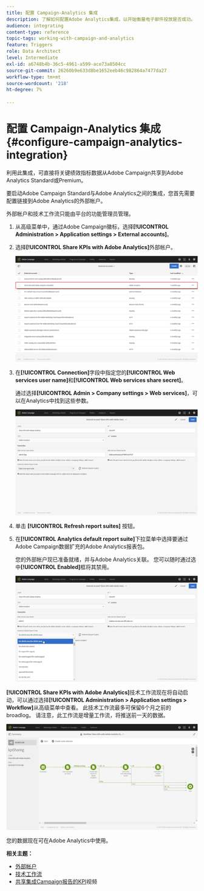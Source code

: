 ```yaml
---
title: 配置 Campaign-Analytics 集成
description: 了解如何配置Adobe Analytics集成，以开始衡量电子邮件投放是否成功。
audience: integrating
content-type: reference
topic-tags: working-with-campaign-and-analytics
feature: Triggers
role: Data Architect
level: Intermediate
exl-id: a6748b4b-36c5-4961-a599-ace73a8504cc
source-git-commit: 26260b9e633d8be1652eeb46c982864a7477da27
workflow-type: tm+mt
source-wordcount: '218'
ht-degree: 7%

---
```


# 配置 Campaign-Analytics 集成{#configure-campaign-analytics-integration}

利用此集成，可直接将关键绩效指标数据从Adobe Campaign共享到Adobe Analytics Standard或Premium。

要启动Adobe Campaign Standard与Adobe Analytics之间的集成，您首先需要配置链接到Adobe Analytics的外部帐户。

外部帐户和技术工作流只能由平台的功能管理员管理。

1. 从高级菜单中，通过Adobe Campaign徽标，选择&#x200B;**[!UICONTROL Administration > Application settings > External accounts]**。
1. 选择&#x200B;**[!UICONTROL Share KPIs with Adobe Analytics]**&#x200B;外部帐户。

   ![](assets/analytics_2.png)

1. 在&#x200B;**[!UICONTROL Connection]**&#x200B;字段中指定您的&#x200B;**[!UICONTROL Web services user name]**&#x200B;和&#x200B;**[!UICONTROL Web services share secret]**。

   通过选择&#x200B;**[!UICONTROL Admin > Company settings > Web services]**，可以在Analytics中找到这些参数。

   ![](assets/analytics_1.png)

1. 单击 **[!UICONTROL Refresh report suites]** 按钮。
1. 在&#x200B;**[!UICONTROL Analytics default report suite]**&#x200B;下拉菜单中选择要通过Adobe Campaign数据扩充的Adobe Analytics报表包。

   您的外部帐户现已准备就绪，并与Adobe Analytics关联。 您可以随时通过选中&#x200B;**[!UICONTROL Enabled]**&#x200B;框将其禁用。

   ![](assets/analytics.png)

**[!UICONTROL Share KPIs with Adobe Analytics]**&#x200B;技术工作流现在将自动启动，可以通过选择&#x200B;**[!UICONTROL Administration > Application settings > Workflow]**&#x200B;从高级菜单中查看。 此技术工作流最多可保留6个月之前的broadlog。 请注意，此工作流是增量工作流，将推送前一天的数据。

![](assets/analytics_3.png)

您的数据现在可在Adobe Analytics中使用。

**相关主题：**

* [外部帐户](../../administration/using/external-accounts.md)
* [技术工作流](../../administration/using/technical-workflows.md)
* [共享集成Campaign报告的KPI](https://helpx.adobe.com/cn/marketing-cloud/how-to/email-marketing.html)视频
